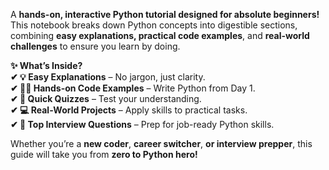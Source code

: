 A **hands-on, interactive Python tutorial designed for absolute beginners!** This notebook breaks down Python concepts into digestible sections, combining **easy explanations, practical code examples**, and **real-world challenges** to ensure you learn by doing.   

**✨ What’s Inside?**      
**✔ 💡 Easy Explanations** – No jargon, just clarity.     
**✔ 👩‍💻 Hands-on Code Examples** – Write Python from Day 1.  
**✔ 🎯 Quick Quizzes** – Test your understanding.     
**✔ 💻 Real-World Projects** – Apply skills to practical tasks.    
**✔ 🎤 Top Interview Questions** – Prep for job-ready Python skills.   

Whether you’re a **new coder**, **career switcher**, **or interview prepper**, this guide will take you from **zero to Python hero!**